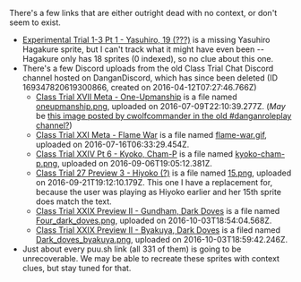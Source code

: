 There's a few links that are either outright dead with no context, or don't seem to exist.
- [Experimental Trial 1-3 Pt 1 - Yasuhiro, 19 (???)](https://old.reddit.com/r/DanganRoleplay/comments/8yvki5/comment/e2ev0wu) is a missing Yasuhiro Hagakure sprite, but I can't track what it might have even been -- Hagakure only has 18 sprites (0 indexed), so no clue about this one.
- There's a few Discord uploads from the old Class Trial Chat Discord channel hosted on DanganDiscord, which has since been deleted (ID 169347820619300866, created on 2016-04-12T07:27:46.766Z) 
	- [Class Trial XVII Meta - One-Upmanship](https://old.reddit.com/r/DanganRoleplay/comments/4s40ct/comment/d56bye3) is a file named [oneupmanship.png](https://cdn.discordapp.com/attachments/169347820619300866/201460135607009282/oneupmanship.png), uploaded on 2016-07-09T22:10:39.277Z. (*May* be [this image posted by cwolfcommander in the old #danganroleplay channel?](https://i.imgur.com/e0ZU1LR.jpg))
	- [Class Trial XXI Meta - Flame War](https://old.reddit.com/r/DanganRoleplay/comments/4xrp2y/comment/d6iasv5) is a file named [flame-war.gif](https://cdn.discordapp.com/attachments/169347820619300866/203761005694681088/flame-war.gif), uploaded on 2016-07-16T06:33:29.454Z.
	- [Class Trial XXIV Pt 6 - Kyoko, Cham-P](https://old.reddit.com/r/DanganRoleplay/comments/51fkku/comment/d7bswap) is a file named [kyoko-cham-p.png](https://cdn.discordapp.com/attachments/169347820619300866/222794350093008896/kyoko-cham-p.png), uploaded on 2016-09-06T19:05:12.381Z.
	- [Class Trial 27 Preview 3 - Hiyoko (?)](https://old.reddit.com/r/DanganRoleplay/comments/53u641/comment/d7w8m1t) is a file named [15.png](https://cdn.discordapp.com/attachments/169347820619300866/228231920448700417/15.png), uploaded on 2016-09-21T19:12:10.179Z. This one I have a replacement for, because the user was playing as Hiyoko earlier and her 15th sprite does match the text.
	- [Class Trial XXIX Preview II - Gundham, Dark Doves](https://old.reddit.com/r/DanganRoleplay/comments/55j7jp/comment/d8chc9h) is a file named [Four_dark_doves.png](https://cdn.discordapp.com/attachments/169347820619300866/232576021453340672/Four_dark_doves.png), uploaded on 2016-10-03T18:54:04.568Z.
	- [Class Trial XXIX Preview II - Byakuya, Dark Doves](https://old.reddit.com/r/DanganRoleplay/comments/55j7jp/trial_xxix_preview_ii_the_murder_of_mahiru/d8chgto/) is a filed named [Dark_doves_byakuya.png](https://cdn.discordapp.com/attachments/169347820619300866/232577437777657858/Dark_doves_byakuya.png), uploaded on 2016-10-03T18:59:42.246Z.
- Just about every puu.sh link (all 331 of them) is going to be unrecoverable. We may be able to recreate these sprites with context clues, but stay tuned for that.